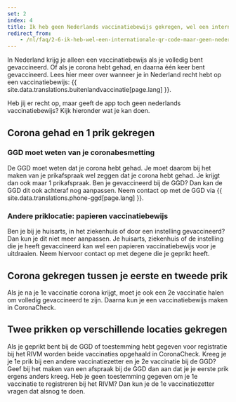 ```yaml
---
set: 2
index: 4
title: Ik heb geen Nederlands vaccinatiebewijs gekregen, wel een internationaal vaccinatiebewijs. Wat kan ik doen?
redirect_from: 
    - /nl/faq/2-6-ik-heb-wel-een-internationale-qr-code-maar-geen-nederlandse
---
```

In Nederland krijg je alleen een vaccinatiebewijs als je volledig bent gevaccineerd. Of als je corona hebt gehad, en daarna één keer bent gevaccineerd. Lees hier meer over wanneer je in Nederland recht hebt op een vaccinatiebewijs: {{ site.data.translations.buitenlandvaccinatie[page.lang] }}.

Heb jij er recht op, maar geeft de app toch geen nederlands vaccinatiebewijs? Kijk hieronder wat je kan doen.

## Corona gehad en 1 prik gekregen

### GGD moet weten van je coronabesmetting

De GGD moet weten dat je corona hebt gehad. Je moet daarom bij het maken van je prikafspraak wel zeggen dat je corona hebt gehad. Je krijgt dan ook maar 1 prikafspraak.
Ben je gevaccineerd bij de GGD? Dan kan de GGD dit ook achteraf nog aanpassen. Neem contact op met de GGD via
 {{ site.data.translations.phone-ggd[page.lang] }}.

### Andere priklocatie: papieren vaccinatiebewijs

Ben je bij je huisarts, in het ziekenhuis of door een instelling gevaccineerd? Dan kun je dit niet meer aanpassen. Je huisarts, ziekenhuis of de instelling die je heeft gevaccineerd kan wel een papieren vaccinatiebewijs voor je uitdraaien. Neem hiervoor contact op met degene die je geprikt heeft. 

## Corona gekregen tussen je eerste en tweede prik

Als je na je 1e vaccinatie corona krijgt, moet je ook een 2e vaccinatie halen om volledig gevaccineerd te zijn. Daarna kun je een vaccinatiebewijs maken in CoronaCheck.

## Twee prikken op verschillende locaties gekregen

Als je geprikt bent bij de GGD of toestemming hebt gegeven voor registratie bij het RIVM worden beide vaccinaties opgehaald in CoronaCheck. 
Kreeg je je 1e prik bij een andere vaccinatiezetter en je 2e vaccinatie bij de GGD? Geef bij het maken van een afspraak bij de GGD dan aan dat je je eerste prik ergens anders kreeg. 
Heb je geen toestemming gegeven om je 1e vaccinatie te registreren bij het RIVM? Dan kun je de 1e vaccinatiezetter vragen dat alsnog te doen.
